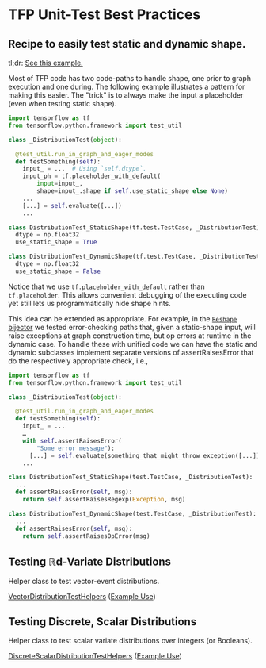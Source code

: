 # TFP Unit-Test Best Practices

## Recipe to easily test static and dynamic shape.

tl;dr: [See this example.](https://github.com/tensorflow/probability/commit/748af84a032cde7cb256457dba59985f2f483923)

Most of TFP code has two code-paths to handle shape, one prior to graph
execution and one during. The following example illustrates a pattern for making
this easier. The "trick" is to always make the input a placeholder (even when
testing static shape).

```python
import tensorflow as tf
from tensorflow.python.framework import test_util

class _DistributionTest(object):

  @test_util.run_in_graph_and_eager_modes
  def testSomething(self):
    input_ = ...  # Using `self.dtype`.
    input_ph = tf.placeholder_with_default(
        input=input_,
        shape=input_.shape if self.use_static_shape else None)
    ...
    [...] = self.evaluate([...])
    ...

class DistributionTest_StaticShape(tf.test.TestCase, _DistributionTest):
  dtype = np.float32
  use_static_shape = True

class DistributionTest_DynamicShape(tf.test.TestCase, _DistributionTest):
  dtype = np.float32
  use_static_shape = False
```


Notice that we use `tf.placeholder_with_default` rather than `tf.placeholder`.
This allows convenient debugging of the executing code yet still lets us
programmatically hide shape hints.

This idea can be extended as appropriate. For example, in the [`Reshape`
bijector](https://github.com/tensorflow/probability/blob/master/tensorflow_probability/python/bijectors/reshape_test.py)
we tested error-checking paths that, given a static-shape input, will raise
exceptions at graph construction time, but op errors at runtime in the dynamic
case. To handle these with unified code we can have the static and dynamic
subclasses implement separate versions of assertRaisesError that do the
respectively appropriate check, i.e.,

```python
import tensorflow as tf
from tensorflow.python.framework import test_util

class _DistributionTest(object):

  @test_util.run_in_graph_and_eager_modes
  def testSomething(self):
    input_ = ...
    …
    with self.assertRaisesError(
        "Some error message"):
      [...] = self.evaluate(something_that_might_throw_exception([...]))
    ...

class DistributionTest_StaticShape(test.TestCase, _DistributionTest):
  ...
  def assertRaisesError(self, msg):
    return self.assertRaisesRegexp(Exception, msg)

class DistributionTest_DynamicShape(test.TestCase, _DistributionTest):
  ...
  def assertRaisesError(self, msg):
    return self.assertRaisesOpError(msg)
```


## Testing ℝd-Variate Distributions

Helper class to test vector-event distributions.

[VectorDistributionTestHelpers](https://github.com/tensorflow/tensorflow/blob/master/tensorflow/contrib/distributions/python/ops/test_util.py#L193) ([Example Use](https://github.com/tensorflow/probability/blob/master/tensorflow_probability/python/distributions/mixture_same_family_test.py#L91))

## Testing Discrete, Scalar Distributions

Helper class to test scalar variate distributions over integers (or Booleans).

[DiscreteScalarDistributionTestHelpers](https://github.com/tensorflow/probability/blob/master/tensorflow_probability/python/internal/test_util.py#L32) ([Example Use](https://github.com/tensorflow/probability/blob/master/tensorflow_probability/python/distributions/poisson_lognormal_test.py#L34))
